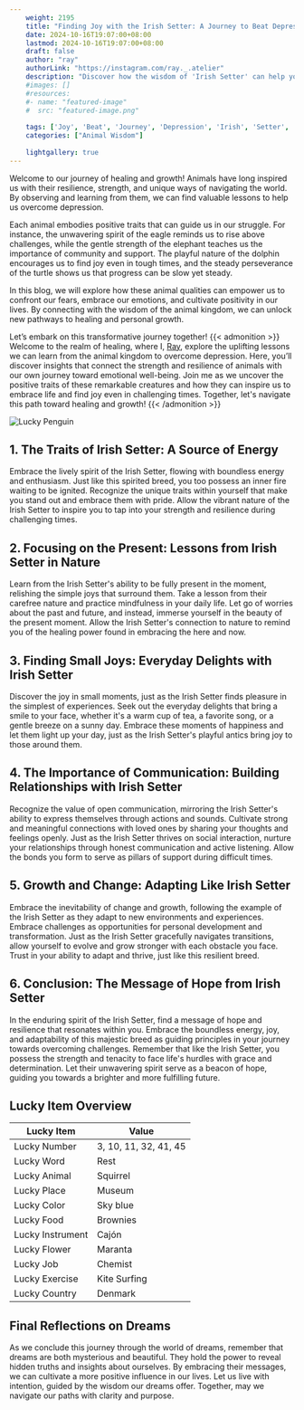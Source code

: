 ```yaml
---
    weight: 2195
    title: "Finding Joy with the Irish Setter: A Journey to Beat Depression"  # Assuming 'title' column exists
    date: 2024-10-16T19:07:00+08:00
    lastmod: 2024-10-16T19:07:00+08:00
    draft: false
    author: "ray"
    authorLink: "https://instagram.com/ray._.atelier"
    description: "Discover how the wisdom of 'Irish Setter' can help you overcome depression and find joy in your life journey."
    #images: []
    #resources:
    #- name: "featured-image"
    #  src: "featured-image.png"
    
    tags: ['Joy', 'Beat', 'Journey', 'Depression', 'Irish', 'Setter', 'Finding']
    categories: ["Animal Wisdom"]
    
    lightgallery: true
---
```

    
Welcome to our journey of healing and growth! Animals have long inspired us with their resilience, strength, and unique ways of navigating the world. By observing and learning from them, we can find valuable lessons to help us overcome depression.

Each animal embodies positive traits that can guide us in our struggle. For instance, the unwavering spirit of the eagle reminds us to rise above challenges, while the gentle strength of the elephant teaches us the importance of community and support. The playful nature of the dolphin encourages us to find joy even in tough times, and the steady perseverance of the turtle shows us that progress can be slow yet steady.

In this blog, we will explore how these animal qualities can empower us to confront our fears, embrace our emotions, and cultivate positivity in our lives. By connecting with the wisdom of the animal kingdom, we can unlock new pathways to healing and personal growth.

Let’s embark on this transformative journey together!
{{< admonition >}}
Welcome to the realm of healing, where I, [Ray](https://instagram.com/ray._.atelier), explore the uplifting lessons we can learn from the animal kingdom to overcome depression. Here, you’ll discover insights that connect the strength and resilience of animals with our own journey toward emotional well-being. Join me as we uncover the positive traits of these remarkable creatures and how they can inspire us to embrace life and find joy even in challenging times. Together, let's navigate this path toward healing and growth!
{{< /admonition >}}

![Lucky Penguin](https://cdn.pixabay.com/photo/2024/09/07/02/34/penguins-9028827_1280.jpg "Lucky Penguin")

## 1. The Traits of Irish Setter: A Source of Energy
Embrace the lively spirit of the Irish Setter, flowing with boundless energy and enthusiasm. Just like this spirited breed, you too possess an inner fire waiting to be ignited. Recognize the unique traits within yourself that make you stand out and embrace them with pride. Allow the vibrant nature of the Irish Setter to inspire you to tap into your strength and resilience during challenging times.

## 2. Focusing on the Present: Lessons from Irish Setter in Nature
Learn from the Irish Setter's ability to be fully present in the moment, relishing the simple joys that surround them. Take a lesson from their carefree nature and practice mindfulness in your daily life. Let go of worries about the past and future, and instead, immerse yourself in the beauty of the present moment. Allow the Irish Setter's connection to nature to remind you of the healing power found in embracing the here and now.

## 3. Finding Small Joys: Everyday Delights with Irish Setter
Discover the joy in small moments, just as the Irish Setter finds pleasure in the simplest of experiences. Seek out the everyday delights that bring a smile to your face, whether it's a warm cup of tea, a favorite song, or a gentle breeze on a sunny day. Embrace these moments of happiness and let them light up your day, just as the Irish Setter's playful antics bring joy to those around them.

## 4. The Importance of Communication: Building Relationships with Irish Setter
Recognize the value of open communication, mirroring the Irish Setter's ability to express themselves through actions and sounds. Cultivate strong and meaningful connections with loved ones by sharing your thoughts and feelings openly. Just as the Irish Setter thrives on social interaction, nurture your relationships through honest communication and active listening. Allow the bonds you form to serve as pillars of support during difficult times.

## 5. Growth and Change: Adapting Like Irish Setter
Embrace the inevitability of change and growth, following the example of the Irish Setter as they adapt to new environments and experiences. Embrace challenges as opportunities for personal development and transformation. Just as the Irish Setter gracefully navigates transitions, allow yourself to evolve and grow stronger with each obstacle you face. Trust in your ability to adapt and thrive, just like this resilient breed.

## 6. Conclusion: The Message of Hope from Irish Setter
In the enduring spirit of the Irish Setter, find a message of hope and resilience that resonates within you. Embrace the boundless energy, joy, and adaptability of this majestic breed as guiding principles in your journey towards overcoming challenges. Remember that like the Irish Setter, you possess the strength and tenacity to face life's hurdles with grace and determination. Let their unwavering spirit serve as a beacon of hope, guiding you towards a brighter and more fulfilling future.


## Lucky Item Overview
| Lucky Item          | Value              |
|---------------|--------------------|
| Lucky Number        | 3, 10, 11, 32, 41, 45  |
| Lucky Word          | Rest |
| Lucky Animal        | Squirrel |
| Lucky Place         | Museum     |
| Lucky Color         | Sky blue     |
| Lucky Food          | Brownies      |
| Lucky Instrument    | Cajón |
| Lucky Flower        | Maranta    |
| Lucky Job           | Chemist       |
| Lucky Exercise      | Kite Surfing  |
| Lucky Country       | Denmark    |


##  Final Reflections on Dreams

As we conclude this journey through the world of dreams, remember that dreams are both mysterious and beautiful. They hold the power to reveal hidden truths and insights about ourselves. By embracing their messages, we can cultivate a more positive influence in our lives. Let us live with intention, guided by the wisdom our dreams offer. Together, may we navigate our paths with clarity and purpose.
